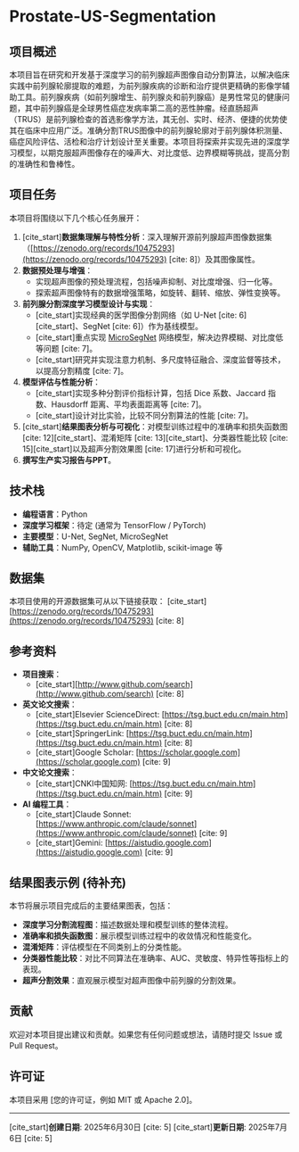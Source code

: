 # Prostate-US-Segmentation

## 项目概述

本项目旨在研究和开发基于深度学习的前列腺超声图像自动分割算法，以解决临床实践中前列腺轮廓提取的难题，为前列腺疾病的诊断和治疗提供更精确的影像学辅助工具。前列腺疾病（如前列腺增生、前列腺炎和前列腺癌）是男性常见的健康问题，其中前列腺癌是全球男性癌症发病率第二高的恶性肿瘤。经直肠超声（TRUS）是前列腺检查的首选影像学方法，其无创、实时、经济、便捷的优势使其在临床中应用广泛。准确分割TRUS图像中的前列腺轮廓对于前列腺体积测量、癌症风险评估、活检和治疗计划设计至关重要。本项目将探索并实现先进的深度学习模型，以期克服超声图像存在的噪声大、对比度低、边界模糊等挑战，提高分割的准确性和鲁棒性。

## 项目任务

本项目将围绕以下几个核心任务展开：

1.  [cite_start]**数据集理解与特性分析**：深入理解开源前列腺超声图像数据集（[https://zenodo.org/records/10475293](https://zenodo.org/records/10475293) [cite: 8]）及其图像属性。
2.  **数据预处理与增强**：
    * 实现超声图像的预处理流程，包括噪声抑制、对比度增强、归一化等。
    * 探索超声图像特有的数据增强策略，如旋转、翻转、缩放、弹性变换等。
3.  **前列腺分割深度学习模型设计与实现**：
    * [cite_start]实现经典的医学图像分割网络（如 U-Net [cite: 6][cite_start]、SegNet [cite: 6]）作为基线模型。
    * [cite_start]重点实现 [MicroSegNet](https://github.com/mirthAI/MicroSegNet) 网络模型，解决边界模糊、对比度低等问题 [cite: 7]。
    * [cite_start]研究并实现注意力机制、多尺度特征融合、深度监督等技术，以提高分割精度 [cite: 7]。
4.  **模型评估与性能分析**：
    * [cite_start]实现多种分割评价指标计算，包括 Dice 系数、Jaccard 指数、Hausdorff 距离、平均表面距离等 [cite: 7]。
    * [cite_start]设计对比实验，比较不同分割算法的性能 [cite: 7]。
5.  [cite_start]**结果图表分析与可视化**：对模型训练过程中的准确率和损失函数图 [cite: 12][cite_start]、混淆矩阵 [cite: 13][cite_start]、分类器性能比较 [cite: 15][cite_start]以及超声分割效果图 [cite: 17]进行分析和可视化。
6.  **撰写生产实习报告与PPT**。

## 技术栈

* **编程语言**：Python
* **深度学习框架**：待定 (通常为 TensorFlow / PyTorch)
* **主要模型**：U-Net, SegNet, MicroSegNet
* **辅助工具**：NumPy, OpenCV, Matplotlib, scikit-image 等

## 数据集

本项目使用的开源数据集可从以下链接获取：
[cite_start][https://zenodo.org/records/10475293](https://zenodo.org/records/10475293) [cite: 8]

## 参考资料

* **项目搜索**：
    * [cite_start][http://www.github.com/search](http://www.github.com/search) [cite: 8]
* **英文论文搜索**：
    * [cite_start]Elsevier ScienceDirect: [https://tsg.buct.edu.cn/main.htm](https://tsg.buct.edu.cn/main.htm) [cite: 8]
    * [cite_start]SpringerLink: [https://tsg.buct.edu.cn/main.htm](https://tsg.buct.edu.cn/main.htm) [cite: 8]
    * [cite_start]Google Scholar: [https://scholar.google.com](https://scholar.google.com) [cite: 9]
* **中文论文搜索**：
    * [cite_start]CNKI中国知网: [https://tsg.buct.edu.cn/main.htm](https://tsg.buct.edu.cn/main.htm) [cite: 9]
* **AI 编程工具**：
    * [cite_start]Claude Sonnet: [https://www.anthropic.com/claude/sonnet](https://www.anthropic.com/claude/sonnet) [cite: 9]
    * [cite_start]Gemini: [https://aistudio.google.com](https://aistudio.google.com) [cite: 9]

## 结果图表示例 (待补充)

本节将展示项目完成后的主要结果图表，包括：

* **深度学习分割流程图**：描述数据处理和模型训练的整体流程。
* **准确率和损失函数图**：展示模型训练过程中的收敛情况和性能变化。
* **混淆矩阵**：评估模型在不同类别上的分类性能。
* **分类器性能比较**：对比不同算法在准确率、AUC、灵敏度、特异性等指标上的表现。
* **超声分割效果**：直观展示模型对超声图像中前列腺的分割效果。

## 贡献

欢迎对本项目提出建议和贡献。如果您有任何问题或想法，请随时提交 Issue 或 Pull Request。

## 许可证

本项目采用 [您的许可证，例如 MIT 或 Apache 2.0]。

---

[cite_start]**创建日期**: 2025年6月30日 [cite: 5]
[cite_start]**更新日期**: 2025年7月6日 [cite: 5]

